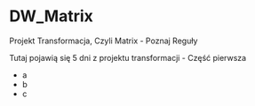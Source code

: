 # DW_Matrix
Projekt Transformacja, Czyli Matrix - Poznaj Reguły 

Tutaj pojawią się 5 dni z projektu transformacji - Część pierwsza
- a
- b
- c

